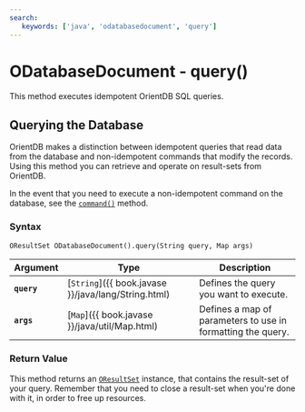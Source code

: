```yaml
---
search:
   keywords: ['java', 'odatabasedocument', 'query']
---
```


# ODatabaseDocument - query()

This method executes idempotent OrientDB SQL queries.

## Querying the Database

OrientDB makes a distinction between idempotent queries that read data from the database and non-idempotent commands that modify the records.  Using this method you can retrieve and operate on result-sets from OrientDB.

In the event that you need to execute a non-idempotent command on the database, see the [`command()`](Java-Ref-ODatabaseDocument-command.md) method.

### Syntax

```
OResultSet ODatabaseDocument().query(String query, Map args)
```

| Argument | Type | Description |
|---|---|---|
| **`query`** | [`String`]({{ book.javase }}/java/lang/String.html) | Defines the query you want to execute. |
| **`args`** | [`Map`]({{ book.javase }}/java/util/Map.html) | Defines a map of parameters to use in formatting the query. |

### Return Value

This method returns an [`OResultSet`](Java-Ref-OResultSet.md) instance, that contains the result-set of your query.  Remember that you need to close a result-set when you're done with it, in order to free up resources.


